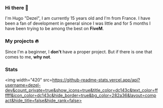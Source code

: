 ### Hi there 👋
I'm Hugo "Dezel", I am currently 15 years old and I'm from France. I have been a fan of development in general since I was little and for 5 months I have been trying to be among the best on **FiveM**.

### My projects 🔥
Since I'm a beginner, I **don't** have a proper project. But if there is one that comes to me, **why not**.

### Stats
 <img width="420" src=https://github-readme-stats.vercel.app/api?username=dezel-dev&count_private=true&show_icons=true&title_color=dc143c&text_color=ffffff&icon_color=dc143c&hide_border=true&bg_color=282a36&layout=compact&hide_title=false&hide_rank=false>
